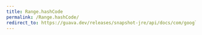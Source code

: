 ```yaml
---
title: Range.hashCode
permalink: /Range.hashCode/
redirect_to: https://guava.dev/releases/snapshot-jre/api/docs/com/google/common/collect/Range.html#hashCode--
---
```

